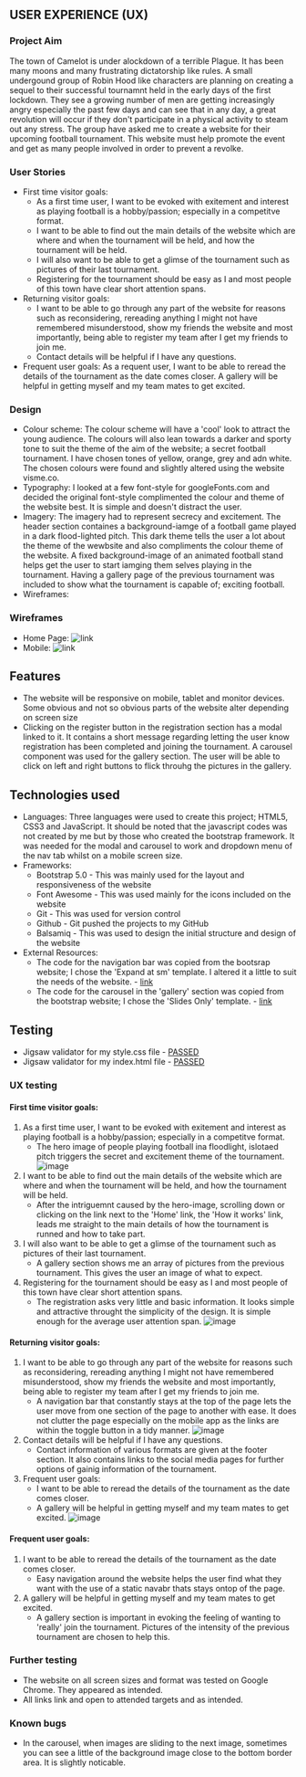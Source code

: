 <!-- README.md file for my Mile Stone Project -->

<!-- This site gives an idea on how what to include in the README.md file -->

## USER EXPERIENCE (UX)

### Project Aim
The town of Camelot is under alockdown of a terrible Plague. It has been many moons and many frustrating dictatorship like rules. A small undergound group of Robin Hood like characters are planning on creating a sequel to their successful tournamnt held in the early days of the first lockdown. They see a growing number of men are getting increasingly angry especially the past few days and can see that in any day, a great revolution will occur if they don't participate in a physical activity to steam out any stress.
The group have asked me to create a website for their upcoming football tournament. This website must help promote the event and get as many people involved in order to prevent a revolke.

### User Stories
* First time visitor goals:
    * As a first time user, I want to be evoked with exitement and interest as playing football is a hobby/passion; especially in a competitve format. 
    * I want to be able to find out the main details of the website which are where and when the tournament will be held, and how the tournament will be held. 
    * I will also want to be able to get a glimse of the tournament such as pictures of their last tournament. 
    * Registering for the tournament should be easy as I and most people of this town have clear short attention spans.
* Returning visitor goals:
    * I want to be able to go through any part of the website for reasons such as reconsidering, rereading anything I might not have remembered misunderstood, show my friends the website and most importantly, being able to register my team after I get my friends to join me.
    * Contact details will be helpful if I have any questions.
* Frequent user goals:
As a requent user, I want to be able to reread the details of the tournament as the date comes closer. A gallery will be helpful in getting myself and my team mates to get excited.



### Design
* Colour scheme:
The colour scheme will have a 'cool' look to attract the young audience. The colours will also lean towards a darker and sporty tone to suit the theme of the aim of the website; a secret football tournament.
I have chosen tones of yellow, orange, grey and adn white. The chosen colours were found and slightly altered using the website visme.co.
* Typography:
I looked at a few font-style for googleFonts.com and decided the original font-style complimented the colour and theme of the website best. It is simple and doesn't distract the user.
* Imagery:
The imagery had to represent secrecy and excitement. The header section containes a background-iamge of a football game played in a dark flood-lighted pitch. This dark theme tells the user a lot about the theme of the wewbsite and also compliments the colour theme of the website. A fixed background-image of an animated football stand helps get the user to start iamging them selves playing in the tournament. Having a gallery page of the previous tournament was included to show what the tournament is capable of; exciting football.
* Wireframes:

### Wireframes
* Home Page: ![link](Wireframes\wirefram-md+.png)
* Mobile: ![link](Wireframes\wireframe-sm.png)

## Features
* The website will be responsive on mobile, tablet and monitor devices. Some obvious and not so obvious parts of the website alter depending on screen size
* Clicking on the register button in the registration section has a modal linked to it. It contains a short message regarding letting the user know registration has been completed and joining the tournament. A carousel component was used for the gallery section. The user will be able to click on left and right buttons to flick throuhg the pictures in the gallery.

## Technologies used
* Languages: Three languages were used to create this project; HTML5, CSS3 and JavaScript. It should be noted that the javascript codes was not created by me but by those who created the bootstrap framework. It was needed for the modal and carousel to work and dropdown menu of the nav tab whilst on a mobile screen size.
* Frameworks: 
    * Bootstrap 5.0 - This was mainly used for the layout and responsiveness of the website
    * Font Awesome - This was used mainly for the icons included on the website
    * Git - This was used for version control
    * Github - Git pushed the projects to my GitHub
    * Balsamiq - This was used to design the initial structure and design of the website
* External Resources:
    * The code for the navigation bar was copied from the bootsrap website; I chose the 'Expand at sm' template. I altered it a little to suit the needs of the website. - [link](https://getbootstrap.com/docs/5.0/examples/navbars/)
    * The code for the carousel in the 'gallery' section was copied from the bootstrap website; I chose the 'Slides Only' template. - [link](https://getbootstrap.com/docs/5.0/components/carousel/#slides-only)

## Testing
* Jigsaw validator for my style.css file - [PASSED](http://jigsaw.w3.org/css-validator/validator$link)
* Jigsaw validator for my index.html file - [PASSED](https://jigsaw.w3.org/css-validator/validator)

### UX testing
#### First time visitor goals:
1. As a first time user, I want to be evoked with exitement and interest as playing football is a hobby/passion; especially in a competitve format.
    * The hero image of people playing football ina floodlight, islotaed pitch triggers the secret and excitement theme of the tournament.
    ![image](Screenshots\secretLooking-heroImage-sm-ss.jpg)
2. I want to be able to find out the main details of the website which are where and when the tournament will be held, and how the tournament will be held. 
    * After the intriguemnt caused by the hero-image, scrolling down or clicking on the link next to the 'Home' link, the 'How it works' link, leads me straight to the main details of how the tournament is runned and how to take part.
3. I will also want to be able to get a glimse of the tournament such as pictures of their last tournament.
    * A gallery section shows me an array of pictures from the previous tournament. This gives the user an image of what to expect.
4. Registering for the tournament should be easy as I and most people of this town have clear short attention spans.
    * The registration asks very little and basic information. It looks simple and attractive throught the simplicity of the design. It is simple enough for the average user attention span.
    ![image](Screenshots\simple-registration-tablet-ss.jpg)

#### Returning visitor goals:
1. I want to be able to go through any part of the website for reasons such as reconsidering, rereading anything I might not have remembered misunderstood, show my friends the website and most importantly, being able to register my team after I get my friends to join me. 
    * A navigation bar that constantly stays at the top of the page lets the user move from one section of the page to another with ease. It does not clutter the page especially on the mobile app as the links are within the toggle button in a tidy manner.
    ![image](Screenshots\static-navbar-ss.jpg)
2. Contact details will be helpful if I have any questions.
    * Contact information of various formats are given at the footer section. It also contains links to the social media pages for further options of gainig information of the tournament.
3. Frequent user goals:
    * I want to be able to reread the details of the tournament as the date comes closer.   
    * A gallery will be helpful in getting myself and my team mates to get excited.
    ![image](Screenshots\evoking-gallery-sm-ss.jpg)

#### Frequent user goals:
1. I want to be able to reread the details of the tournament as the date comes closer.
    * Easy navigation around the website helps the user find what they want with the use of a static navabr thats stays ontop of the page.
2. A gallery will be helpful in getting myself and my team mates to get excited.
    * A gallery section is important in evoking the feeling of wanting to 'really' join the tournament. Pictures of the intensity of the previous tournament are chosen to help this.

### Further testing
* The website on all screen sizes and format was tested on Google Chrome. They appeared as intended.
*  All links link and open to attended targets and as intended.

### Known bugs
* In the carousel, when images are sliding to the next image, sometimes you can see a little of the background image close to the bottom border area. It is slightly noticable.